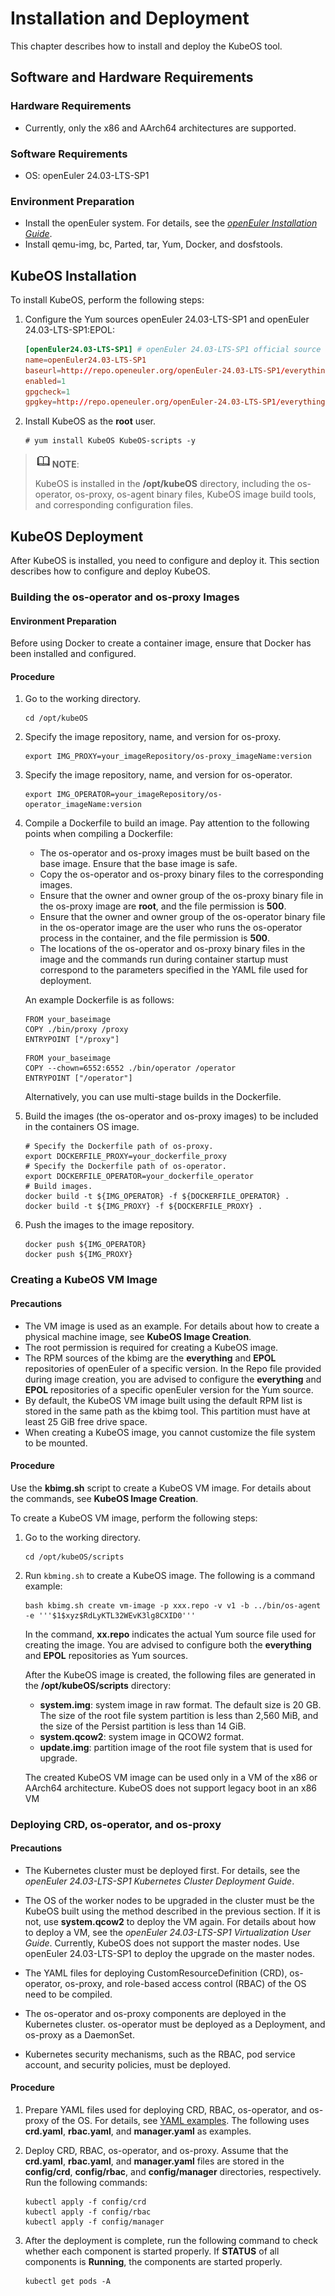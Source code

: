 # Installation and Deployment

This chapter describes how to install and deploy the KubeOS tool.

## Software and Hardware Requirements

### Hardware Requirements

- Currently, only the x86 and AArch64 architectures are supported.

### Software Requirements

- OS: openEuler 24.03-LTS-SP1

### Environment Preparation

- Install the openEuler system. For details, see the [*openEuler Installation Guide*](../../../server/installation_upgrade/installation/installation_on_servers.md).
- Install qemu-img, bc, Parted, tar, Yum, Docker, and dosfstools.

## KubeOS Installation

To install KubeOS, perform the following steps:

1. Configure the Yum sources openEuler 24.03-LTS-SP1 and openEuler 24.03-LTS-SP1:EPOL:

    ```conf
    [openEuler24.03-LTS-SP1] # openEuler 24.03-LTS-SP1 official source
    name=openEuler24.03-LTS-SP1
    baseurl=http://repo.openeuler.org/openEuler-24.03-LTS-SP1/everything/$basearch/ 
    enabled=1
    gpgcheck=1
    gpgkey=http://repo.openeuler.org/openEuler-24.03-LTS-SP1/everything/$basearch/RPM-GPG-KEY-openEuler
    ```

2. Install KubeOS as the **root** user.

    ```shell
    # yum install KubeOS KubeOS-scripts -y
    ```

> ![](./public_sys-resources/icon-note.gif)**NOTE**:
>
> KubeOS is installed in the **/opt/kubeOS** directory, including the os-operator, os-proxy, os-agent binary files, KubeOS image build tools, and corresponding configuration files.

## KubeOS Deployment

After KubeOS is installed, you need to configure and deploy it. This section describes how to configure and deploy KubeOS.

### Building the os-operator and os-proxy Images

#### Environment Preparation

Before using Docker to create a container image, ensure that Docker has been installed and configured.

#### Procedure

1. Go to the working directory.

    ```shell
    cd /opt/kubeOS
    ```

2. Specify the image repository, name, and version for os-proxy.

    ```shell
    export IMG_PROXY=your_imageRepository/os-proxy_imageName:version
    ```

3. Specify the image repository, name, and version for os-operator.

    ```shell
    export IMG_OPERATOR=your_imageRepository/os-operator_imageName:version
    ```

4. Compile a Dockerfile to build an image. Pay attention to the following points when compiling a Dockerfile:

    - The os-operator and os-proxy images must be built based on the base image. Ensure that the base image is safe.
    - Copy the os-operator and os-proxy binary files to the corresponding images.
    - Ensure that the owner and owner group of the os-proxy binary file in the os-proxy image are **root**, and the file permission is **500**.
    - Ensure that the owner and owner group of the os-operator binary file in the os-operator image are the user who runs the os-operator process in the container, and the file permission is **500**.
    - The locations of the os-operator and os-proxy binary files in the image and the commands run during container startup must correspond to the parameters specified in the YAML file used for deployment.

    An example Dockerfile is as follows:

    ```text
    FROM your_baseimage
    COPY ./bin/proxy /proxy
    ENTRYPOINT ["/proxy"]
    ```

    ```text
    FROM your_baseimage
    COPY --chown=6552:6552 ./bin/operator /operator
    ENTRYPOINT ["/operator"]
    ```

    Alternatively, you can use multi-stage builds in the Dockerfile.

5. Build the images (the os-operator and os-proxy images) to be included in the containers OS image.

    ```shell
    # Specify the Dockerfile path of os-proxy.
    export DOCKERFILE_PROXY=your_dockerfile_proxy
    # Specify the Dockerfile path of os-operator.
    export DOCKERFILE_OPERATOR=your_dockerfile_operator
    # Build images.
    docker build -t ${IMG_OPERATOR} -f ${DOCKERFILE_OPERATOR} .
    docker build -t ${IMG_PROXY} -f ${DOCKERFILE_PROXY} .
    ```

6. Push the images to the image repository.

    ```shell
    docker push ${IMG_OPERATOR}
    docker push ${IMG_PROXY}
    ```

### Creating a KubeOS VM Image

#### Precautions

- The VM image is used as an example. For details about how to create a physical machine image, see **KubeOS Image Creation**.
- The root permission is required for creating a KubeOS image.
- The RPM sources of the kbimg are the **everything** and **EPOL** repositories of openEuler of a specific version. In the Repo file provided during image creation, you are advised to configure the **everything** and **EPOL** repositories of a specific openEuler version for the Yum source.
- By default, the KubeOS VM image built using the default RPM list is stored in the same path as the kbimg tool. This partition must have at least 25 GiB free drive space.
- When creating a KubeOS image, you cannot customize the file system to be mounted.

#### Procedure

Use the **kbimg.sh** script to create a KubeOS VM image. For details about the commands, see **KubeOS Image Creation**.

To create a KubeOS VM image, perform the following steps:

1. Go to the working directory.

    ```shell
    cd /opt/kubeOS/scripts
    ```

2. Run `kbming.sh` to create a KubeOS image. The following is a command example:

    ```shell
    bash kbimg.sh create vm-image -p xxx.repo -v v1 -b ../bin/os-agent -e '''$1$xyz$RdLyKTL32WEvK3lg8CXID0'''
    ```

    In the command, **xx.repo** indicates the actual Yum source file used for creating the image. You are advised to configure both the **everything** and **EPOL** repositories as Yum sources.

    After the KubeOS image is created, the following files are generated in the **/opt/kubeOS/scripts** directory:

    - **system.img**: system image in raw format. The default size is 20 GB. The size of the root file system partition is less than 2,560 MiB, and the size of the Persist partition is less than 14 GiB.
    - **system.qcow2**: system image in QCOW2 format.
    - **update.img**: partition image of the root file system that is used for upgrade.

    The created KubeOS VM image can be used only in a VM of the x86 or AArch64 architecture. KubeOS does not support legacy boot in an x86 VM

### Deploying CRD, os-operator, and os-proxy

#### Precautions

- The Kubernetes cluster must be deployed first. For details, see the *openEuler 24.03-LTS-SP1 Kubernetes Cluster Deployment Guide*.

- The OS of the worker nodes to be upgraded in the cluster must be the KubeOS built using the method described in the previous section. If it is not, use **system.qcow2** to deploy the VM again. For details about how to deploy a VM, see the *openEuler 24.03-LTS-SP1 Virtualization User Guide*. Currently, KubeOS does not support the master nodes. Use openEuler 24.03-LTS-SP1 to deploy the upgrade on the master nodes.
- The YAML files for deploying CustomResourceDefinition (CRD), os-operator, os-proxy, and role-based access control (RBAC) of the OS need to be compiled.
- The os-operator and os-proxy components are deployed in the Kubernetes cluster. os-operator must be deployed as a Deployment, and os-proxy as a DaemonSet.
- Kubernetes security mechanisms, such as the RBAC, pod service account, and security policies, must be deployed.

#### Procedure

1. Prepare YAML files used for deploying CRD, RBAC, os-operator, and os-proxy of the OS. For details, see [YAML examples](https://gitee.com/openeuler/KubeOS/tree/master/docs/example/config). The following uses **crd.yaml**, **rbac.yaml**, and **manager.yaml** as examples.

2. Deploy CRD, RBAC, os-operator, and os-proxy. Assume that the **crd.yaml**, **rbac.yaml**, and **manager.yaml** files are stored in the **config/crd**, **config/rbac**, and **config/manager** directories, respectively. Run the following commands:

    ```shell
    kubectl apply -f config/crd
    kubectl apply -f config/rbac 
    kubectl apply -f config/manager
    ```

3. After the deployment is complete, run the following command to check whether each component is started properly. If **STATUS** of all components is **Running**, the components are started properly.

    ```shell
    kubectl get pods -A
    ```
